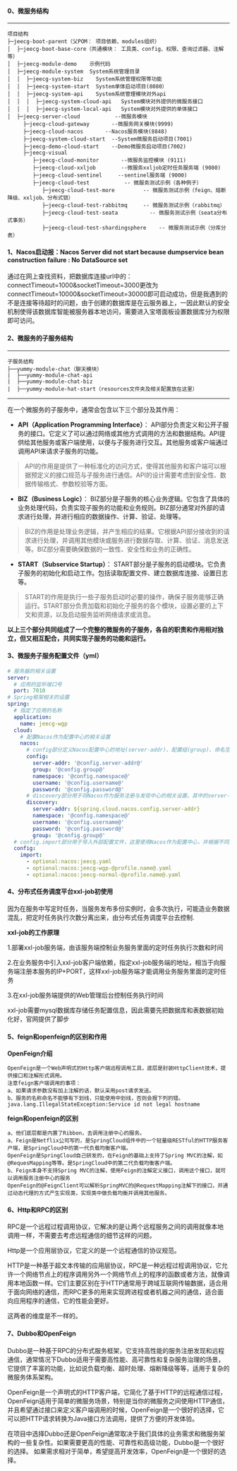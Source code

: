 #### 0、微服务结构

-----------------------------------
```
项目结构
├─jeecg-boot-parent（父POM： 项目依赖、modules组织）
│  ├─jeecg-boot-base-core（共通模块： 工具类、config、权限、查询过滤器、注解等）
│  ├─jeecg-module-demo    示例代码
│  ├─jeecg-module-system  System系统管理目录
│  │  ├─jeecg-system-biz    System系统管理权限等功能
│  │  ├─jeecg-system-start  System单体启动项目(8080）
│  │  ├─jeecg-system-api    System系统管理模块对外api
│  │  │  ├─jeecg-system-cloud-api   System模块对外提供的微服务接口
│  │  │  ├─jeecg-system-local-api   System模块对外提供的单体接口
│  ├─jeecg-server-cloud           --微服务模块
     ├─jeecg-cloud-gateway       --微服务网关模块(9999)
     ├─jeecg-cloud-nacos       --Nacos服务模块(8848)
     ├─jeecg-system-cloud-start  --System微服务启动项目(7001)
     ├─jeecg-demo-cloud-start    --Demo微服务启动项目(7002)
     ├─jeecg-visual
        ├─jeecg-cloud-monitor       --微服务监控模块 (9111)
        ├─jeecg-cloud-xxljob        --微服务xxljob定时任务服务端 (9080)
        ├─jeecg-cloud-sentinel     --sentinel服务端 (9000)
        ├─jeecg-cloud-test           -- 微服务测试示例（各种例子）
           ├─jeecg-cloud-test-more         -- 微服务测试示例（feign、熔断降级、xxljob、分布式锁）
           ├─jeecg-cloud-test-rabbitmq     -- 微服务测试示例（rabbitmq）
           ├─jeecg-cloud-test-seata          -- 微服务测试示例（seata分布式事务）
           ├─jeecg-cloud-test-shardingsphere    -- 微服务测试示例（分库分表）
```


#### 1、Nacos启动报：Nacos Server did not start because dumpservice bean construction failure : No DataSource set

通过在网上查找资料，把数据库连接url中的：connectTimeout=1000&socketTimeout=3000更改为connectTimeout=10000&socketTimeout=30000即可启动成功，但是我遇到的不是连接等待超时的问题，由于创建的数据库是在云服务器上，一因此默认的安全机制使得该数据库智能被服务器本地访问，需要进入宝塔面板设置数据库分为权限即可访问。

#### 2、微服务的子服务结构
-----------------------------------
```
子服务结构
├──yummy-module-chat（聊天模块）
|  ├──yummy-module-chat-api
|  ├──yummy-module-chat-biz
|  ├──yummy-module-hat-start（resources文件夹及相关配置放在这里）
```
-----------------------------------

在一个微服务的子服务中，通常会包含以下三个部分及其作用：

* **API（Application Programming Interface）**： API部分负责定义和公开子服务的接口。它定义了可以通过网络或其他方式调用的方法和数据结构。API提供给其他服务或客户端使用，以便与子服务进行交互。其他服务或客户端通过调用API来请求子服务的功能。

> API的作用是提供了一种标准化的访问方式，使得其他服务和客户端可以根据预定义的接口规范与子服务进行通信。API的设计需要考虑到安全性、数据传输格式、参数校验等方面。

* **BIZ（Business Logic）**： BIZ部分是子服务的核心业务逻辑。它包含了具体的业务处理代码，负责实现子服务的功能和业务规则。BIZ部分通常对外部的请求进行处理，并进行相应的数据操作、计算、验证、处理等。

> BIZ的作用是处理业务逻辑，并产生相应的结果。它根据API部分接收到的请求进行处理，并调用其他模块或服务进行数据存取、计算、验证、消息发送等。BIZ部分需要确保数据的一致性、安全性和业务的正确性。

* **START（Subservice Startup）**： START部分是子服务的启动模块。它负责子服务的初始化和启动工作。包括读取配置文件、建立数据库连接、设置日志等。

> START的作用是执行一些子服务启动时必要的操作，确保子服务能够正确运行。START部分负责加载和初始化子服务的各个模块，设置必要的上下文和资源，以及启动服务监听网络请求或消息。

**以上三个部分共同组成了一个完整的微服务的子服务，各自的职责和作用相对独立，但又相互配合，共同实现子服务的功能和运行。**

#### 3、微服务子服务配置文件（yml）

~~~yml
# 服务器的相关设置
server:
  # 应用的监听端口号
  port: 7010
# Spring框架相关的设置
spring:
  # 指定了应用的名称
  application:
    name: jeecg-wgp
  cloud:
    # 配置Nacos作为配置中心的相关设置
    nacos:
      # config部分定义Nacos配置中心的地址(server-addr)、配置组(group)、命名空间(namespace)、用户名(username)和密码(password)等
      config:
        server-addr: '@config.server-addr@'
        group: '@config.group@'
        namespace: '@config.namespace@'
        username: '@config.username@'
        password: '@config.password@'
      # discovery部分用于将Nacos作为服务注册与发现中心的相关设置。其中的server-addr指定Nacos的地址，namespace指定命名空间，username和password指定登录Nacos的用户名和密码，group指定服务的分组。
      discovery:
        server-addr: ${spring.cloud.nacos.config.server-addr}
        namespace: '@config.namespace@'
        username: '@config.username@'
        password: '@config.password@'
        group: '@config.group@'
  # config.import部分用于导入外部配置文件，这里使用Nacos作为配置中心，并根据不同的配置文件后缀来加载对应的配置文件。
  config:
    import:
      - optional:nacos:jeecg.yaml
      - optional:nacos:jeecg-wgp-@profile.name@.yaml
      - optional:nacos:jeecg-normal-@profile.name@.yaml
~~~

#### 4、分布式任务调度平台xxl-job初使用

因为在服务中写定时任务，当服务发布多份实例时，会多次执行，可能造业务数据混乱，把定时任务执行次数分离出来，由分布式任务调度平台去控制.

**xxl-job的工作原理**

1.部署xxl-job服务端，由该服务端控制业务服务里面的定时任务执行次数和时间

2.在业务服务中引入xxl-job客户端依赖，指定xxl-job服务端的地址，相当于向服务端注册本服务的IP+PORT，这样xxl-job服务端才能调用业务服务里面的定时任务

3.在xxl-job服务端提供的Web管理后台控制任务执行时间

xxl-job需要mysql数据库存储任务配置信息，因此需要先把数据库和表数据初始化好，官网提供了脚步

#### 5、feign和openfeign的区别和作用

**OpenFeign介绍**

```
OpenFeign是一个Web声明式的Http客户端远程调用工具，底层是封装HttpClient技术，提供接口和注解形式调用。
注意feign客户端调用的事项：
a、如果请求参数没有加上注解的话，默认采用post请求发送。
b、服务的名称命名不能够有下划线，只能使用中划线，否则会报下列的错。
java.lang.IllegalStateException:Service id not legal hostname
```

**feign和openfeign的区别**

```
a、他们底层都是内置了Ribbon，去调用注册中心的服务。
a、Feign是Netflix公司写的，是SpringCloud组件中的一个轻量级RESTful的HTTP服务客户端，是SpringCloud中的第一代负载均衡客户端。
OpenFeign是SpringCloud自己研发的，在Feign的基础上支持了Spring MVC的注解，如@RequesMapping等等。是SpringCloud中的第二代负载均衡客户端。
b、Feign本身不支持Spring MVC的注解，使用Feign的注解定义接口，调用这个接口，就可以调用服务注册中心的服务
OpenFeign的@FeignClient可以解析SpringMVC的@RequestMapping注解下的接口，并通过动态代理的方式产生实现类，实现类中做负载均衡并调用其他服务。
```

#### 6、Http和RPC的区别

RPC是一个远程过程调用协议，它解决的是让两个远程服务之间的调用就像本地调用一样，不需要去考虑远程通信的细节这样的问题。

Http是一个应用层协议，它定义的是一个远程通信的协议规范。

HTTP是一种基于超文本传输的应用层协议，RPC是一种远程过程调用协议，它允许一个网络节点上的程序调用另外一个网络节点上的程序的函数或者方法，就像调用本地函数一样。它们主要区别在于HTTP通常用于跨域互联网传输数据，适合用于面向网络的通信，而RPC更多的用来实现跨进程或者机器之间的通信，适合面向应用程序的通信，它的性能会更好。

这两者的维度是不一样的。

#### 7、Dubbo和OpenFeign

Dubbo是一种基于RPC的分布式服务框架，它支持高性能的服务注册发现和远程通信，通常情况下Dubbo适用于需要高性能、高可靠性和复杂服务治理的场景，它提供了丰富的功能，比如说负载均衡、超时处理、熔断降级等等，适用于复杂的微服务体系架构。

OpenFeign是一个声明式的HTTP客户端，它简化了基于HTTP的远程通信过程，OpenFeign适用于简单的微服务场景，特别是当你的微服务之间使用HTTP通信，并且希望通过接口来定义客户端调用的时候，OpenFeign是一个很好的选择，它可以把HTTP请求转换为Java接口方法调用，提供了方便的开发体验。

在项目中选择Dubbo还是OpenFeign通常取决于我们具体的业务需求和微服务架构的一些复杂性。如果需要更高的性能、可靠性和高级功能，Dubbo是一个很好的选择。
如果需求相对于简单，希望提高开发效率，OpenFeign是一个很好的选择。
